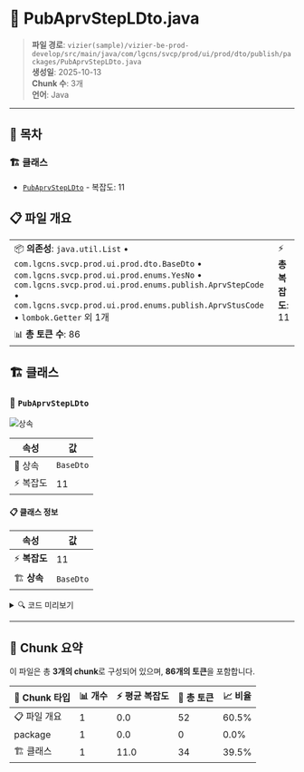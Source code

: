 # 📄 PubAprvStepLDto.java

> **파일 경로**: `vizier(sample)/vizier-be-prod-develop/src/main/java/com/lgcns/svcp/prod/ui/prod/dto/publish/packages/PubAprvStepLDto.java`  
> **생성일**: 2025-10-13  
> **Chunk 수**: 3개  
> **언어**: Java
---

## 📑 목차

### 🏗️ 클래스
- [`PubAprvStepLDto`](#class-pubaprvstepldto) - 복잡도: 11

## 📋 파일 개요

| | |
|--|--|
| 📦 **의존성**: `java.util.List` • `com.lgcns.svcp.prod.ui.prod.dto.BaseDto` • `com.lgcns.svcp.prod.ui.prod.enums.YesNo` • `com.lgcns.svcp.prod.ui.prod.enums.publish.AprvStepCode` • `com.lgcns.svcp.prod.ui.prod.enums.publish.AprvStusCode` • `lombok.Getter` 외 1개 | ⚡ **총 복잡도**: 11 |
| 📊 **총 토큰 수**: 86 |  |



## 🏗️ 클래스

### <a id="class-pubaprvstepldto"></a>🎯 `PubAprvStepLDto`

![상속](https://img.shields.io/badge/상속-1개-blue)

| 속성 | 값 |
|------|----|
| 🧬 상속 | `BaseDto` |
| ⚡ 복잡도 | 11 |



#### 📋 클래스 정보

| 속성 | 값 |
|------|----|
| ⚡ **복잡도** | 11 || 📍 **라인 범위** | 15-15 |
| 🏗️ **상속** | `BaseDto` || 🏷️ **태그** | `class, java` |

<details>
<summary>🔍 코드 미리보기</summary>

```java
public class PubAprvStepLDto extends BaseDto {
	private String pubAprvUuid;
	private long sortNo;
	private AprvStepCode pubAprvStepCode;
	private AprvStusCode aprvStusCode;
	private String aprvStusDscr;
	private String aprvDtm;
	private long lmtTm;
	private YesNo useYn;

	private List<PubAprvSubStepLDto> pubAprvSubStepLDtos;
}...
```

**Chunk 정보**
- 🆔 **ID**: `a6bac2593927`
- 📍 **라인**: 15-15
- 📊 **토큰**: 34
- 🏷️ **태그**: `class, java`

</details>

---





## 🧩 Chunk 요약

이 파일은 총 **3개의 chunk**로 구성되어 있으며, **86개의 토큰**을 포함합니다.

| 🧩 Chunk 타입 | 📊 개수 | ⚡ 평균 복잡도 | 📝 총 토큰 | 📈 비율 |
|---------------|--------|-------------|----------|--------|
| 📋 파일 개요 | 1 | 0.0 | 52 | 60.5% |
| package | 1 | 0.0 | 0 | 0.0% |
| 🏗️ 클래스 | 1 | 11.0 | 34 | 39.5% |

